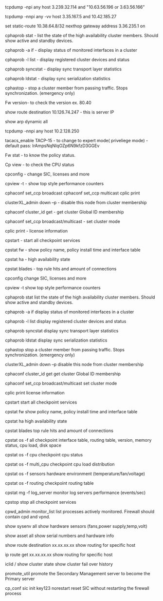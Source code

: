 tcpdump -npi any host 3.239.32.114 and "10.63.56.196 or 3.63.56.166”

tcpdump -nnpi any -vv host 3.35.167.5 and 10.42.185.27

set static-route 10.38.64.8/32 nexthop gateway address 3.36.235.1 on

cphaprob stat - list the state of the high availability cluster members. Should show active and standby devices.

cphaprob -a if - display status of monitored interfaces in a cluster

cphaprob -l list -  display registered cluster devices and status

cphaprob syncstat - display sync transport layer statistics

cphaprob ldstat - display sync serialization statistics

cphastop - stop a cluster member from passing traffic. Stops synchronization. (emergency only)

Fw version- to check the version ex. 80.40

show route destination 10.126.74.247 - this is server IP

show arp dynamic all

tcpdump -nnpi any host 10.2.128.250

tacacs_enable TACP-15 - to change to expert mode( priveliege mode) - default pass: IrAmpsNqNIqOZp6N9kfzD3GGEv

Fw stat - to know the policy status.

Cp view - to check the CPU status

cpconfig - change SIC, licenses and more

cpview -t - show top style performance counters

cphaconf set_ccp broadcast
cphaconf set_ccp multicast
cplic print

clusterXL_admin down –p - disable this node from cluster membership

cphaconf cluster_id get - get cluster Global ID membership

cphaconf set_ccp broadcast/multicast - set cluster mode

cplic print - license information

cpstart - start all checkpoint services

cpstat fw - show policy name, policy install time and interface table

cpstat ha - high availability state

cpstat blades - top rule hits and amount of connections

cpconfig    change SIC, licenses and more

cpview -t    show top style performance counters

cphaprob stat    list the state of the high availability cluster members. Should show active and standby devices.

cphaprob -a if    display status of monitored interfaces in a cluster

cphaprob -l list    display registered cluster devices and status

cphaprob syncstat    display sync transport layer statistics

cphaprob ldstat    display sync serialization statistics

cphastop    stop a cluster member from passing traffic. Stops synchronization. (emergency only)

clusterXL_admin down –p    disable this node from cluster membership

cphaconf cluster_id get    get cluster Global ID membership

cphaconf set_ccp broadcast/multicast    set cluster mode

cplic print    license information

cpstart    start all checkpoint services

cpstat fw    show policy name, policy install time and interface table

cpstat ha    high availability state

cpstat blades    top rule hits and amount of connections

cpstat os -f all    checkpoint interface table, routing table, version, memory status, cpu load, disk space

cpstat os -f cpu    checkpoint cpu status

cpstat os -f multi_cpu    checkpoint cpu load distribution

cpstat os -f sensors    hardware environment (temperature/fan/voltage)

cpstat os -f routing    checkpoint routing table

cpstat mg -f log_server    monitor log servers performance (events/sec)

cpstop    stop all checkpoint services

cpwd_admin monitor_list    list processes actively monitored. Firewall should contain cpd and vpnd.

show sysenv all    show hardware sensors (fans,power supply,temp,volt)

show asset all    show serial numbers and hardware info

show route destination xx.xx.xx.xx    show routing for specific host

ip route get xx.xx.xx.xx    show routing for specific host

iclid / show cluster state    show cluster fail over history

promote_util    promote the Secondary Management server to become the Primary server

cp_conf sic init key123 norestart    reset SIC without restarting the firewall process

